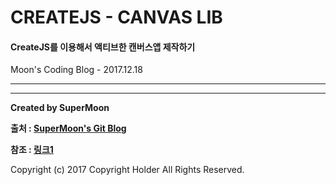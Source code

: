 # CREATEJS - CANVAS LIB

#### CreateJS를 이용해서 액티브한 캔버스앱 제작하기

<div class="pull-right"> Moon's Coding Blog - 2017.12.18 </div>

---



---

**Created by SuperMoon**

**출처 : [SuperMoon's Git Blog](https://github.com/jm921106)**

**참조 : [링크1]()**

Copyright (c) 2017 Copyright Holder All Rights Reserved.
